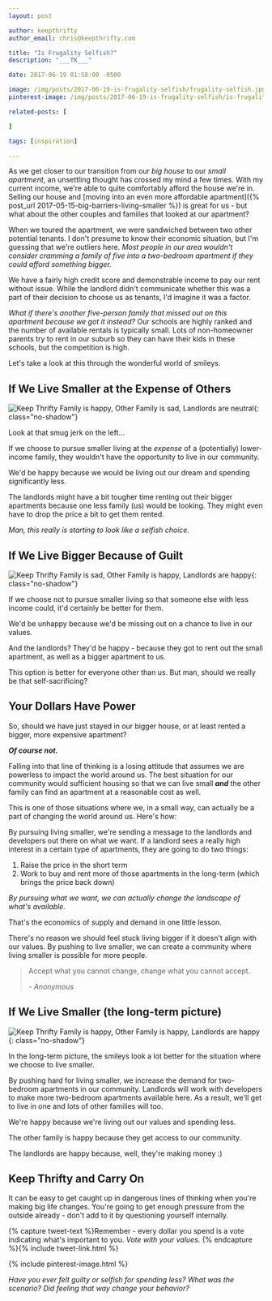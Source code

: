 ```yaml
---
layout: post

author: keepthrifty
author_email: chris@keepthrifty.com

title: "Is Frugality Selfish?"
description: "___TK___"

date: 2017-06-19 01:58:00 -0500

image: /img/posts/2017-06-19-is-frugality-selfish/frugality-selfish.jpg
pinterest-image: /img/posts/2017-06-19-is-frugality-selfish/is-frugality-selfish

related-posts: [

]

tags: [inspiration]

---
```


As we get closer to our transition from our _big house_ to our _small apartment_, an unsettling thought has crossed my mind a few times. With my current income, we're able to quite comfortably afford the house we're in. Selling our house and [moving into an even more affordable apartment]({% post_url 2017-05-15-big-barriers-living-smaller %}) is great for us - but what about the other couples and families that looked at our apartment?

When we toured the apartment, we were sandwiched between two other potential tenants. I don't presume to know their economic situation, but I'm guessing that we're outliers here. _Most people in our area wouldn't consider cramming a family of five into a two-bedroom apartment if they could afford something bigger._

We have a fairly high credit score and demonstrable income to pay our rent without issue. While the landlord didn't communicate whether this was a part of their decision to choose us as tenants, I'd imagine it was a factor.

_What if there's another five-person family that missed out on this apartment because we got it instead?_ Our schools are highly ranked and the number of available rentals is typically small. Lots of non-homeowner parents try to rent in our suburb so they can have their kids in these schools, but the competition is high.

Let's take a look at this through the wonderful world of smileys.

## If We Live Smaller at the Expense of Others

![Keep Thrifty Family is happy, Other Family is sad, Landlords are neutral]({{site.url}}/img/posts/2017-06-19-is-frugality-selfish/frugality-selfish-smileys-2.jpg){: class="no-shadow"}

<div class="image-caption">Look at that smug jerk on the left...</div>

If we choose to pursue smaller living at the _expense_ of a (potentially) lower-income family, they wouldn't have the opportunity to live in our community.

We'd be happy because we would be living out our dream and spending significantly less.

The landlords might have a bit tougher time renting out their bigger apartments because one less family (us) would be looking. They might even have to drop the price a bit to get them rented.

_Man, this really is starting to look like a selfish choice._

## If We Live Bigger Because of Guilt

![Keep Thrifty Family is sad, Other Family is happy, Landlords are happy]({{site.url}}/img/posts/2017-06-19-is-frugality-selfish/frugality-selfish-smileys-1.jpg){: class="no-shadow"}

If we choose not to pursue smaller living so that someone else with less income could, it'd certainly be better for them.

We'd be unhappy because we'd be missing out on a chance to live in our values.

And the landlords? They'd be happy - because they got to rent out the small apartment, as well as a bigger apartment to us.

This option is better for everyone other than us. But man, should we really be that self-sacrificing?

## Your Dollars Have Power

So, should we have just stayed in our bigger house, or at least rented a bigger, more expensive apartment?

___Of course not.___

Falling into that line of thinking is a losing attitude that assumes we are powerless to impact the world around us. The best situation for our community would sufficient housing so that we can live small ___and___ the other family can find an apartment at a reasonable cost as well.

This is one of those situations where we, in a small way, can actually be a part of changing the world around us. Here's how:

By pursuing living smaller, we're sending a message to the landlords and developers out there on what we want. If a landlord sees a really high interest in a certain type of apartments, they are going to do two things:

1. Raise the price in the short term
2. Work to buy and rent more of those apartments in the long-term (which brings the price back down)

_By pursuing what we want, we can actually change the landscape of what's available._

That's the economics of supply and demand in one little lesson.

There's no reason we should feel stuck living bigger if it doesn't align with our values. By pushing to live smaller, we can create a community where living smaller is possible for more people.

> Accept what you cannot change, change what you cannot accept.
>
> <cite>- Anonymous</cite>

## If We Live Smaller (the long-term picture)

![Keep Thrifty Family is happy, Other Family is happy, Landlords are happy]({{site.url}}/img/posts/2017-06-19-is-frugality-selfish/frugality-selfish-smileys-3.jpg){: class="no-shadow"}

In the long-term picture, the smileys look a lot better for the situation where we choose to live smaller.

By pushing hard for living smaller, we increase the demand for two-bedroom apartments in our community. Landlords will work with developers to make more two-bedroom apartments available here. As a result, we'll get to live in one and lots of other families will too.

We're happy because we're living out our values and spending less.

The other family is happy because they get access to our community.

The landlords are happy because, well, they're making money :)

## Keep Thrifty and Carry On

It can be easy to get caught up in dangerous lines of thinking when you're making big life changes. You're going to get enough pressure from the outside already - don't add to it by questioning yourself internally.

{% capture tweet-text %}Remember - every dollar you spend is a vote indicating what's important to you. _Vote with your values._ {% endcapture %}{% include tweet-link.html %}

{% include pinterest-image.html %}

_Have you ever felt guilty or selfish for spending less? What was the scenario? Did feeling that way change your behavior?_
